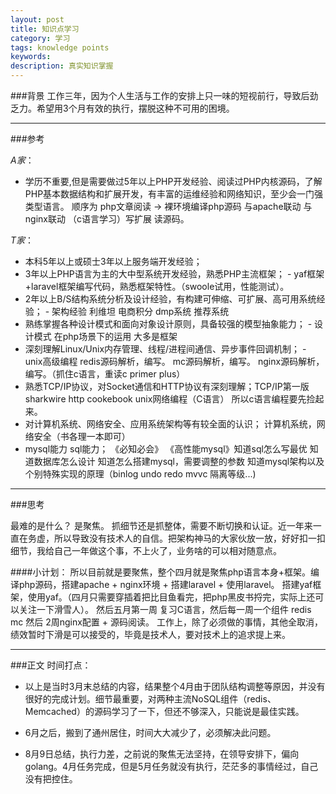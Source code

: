 ```yaml
---
layout: post
title: 知识点学习
category: 学习
tags: knowledge points
keywords: 
description: 真实知识掌握
---
```


###背景
工作三年，因为个人生活与工作的安排上只一味的短视前行，导致后劲乏力。希望用3个月有效的执行，摆脱这种不可用的困境。

---

###参考  

*A家*：

- 学历不重要,但是需要做过5年以上PHP开发经验、阅读过PHP内核源码，了解PHP基本数据结构和扩展开发，有丰富的运维经验和网络知识，至少会一门强类型语言。
顺序为 php文章阅读 -> 裸环境编译php源码 与apache联动 与nginx联动 （c语言学习）写扩展 读源码。

*T家*：

- 本科5年以上或硕士3年以上服务端开发经验；
- 3年以上PHP语言为主的大中型系统开发经验，熟悉PHP主流框架； - yaf框架 +laravel框架编写代码，熟悉框架特性。（swoole试用，性能测试）。
- 2年以上B/S结构系统分析及设计经验，有构建可伸缩、可扩展、高可用系统经验； - 架构经验 利维坦 电商积分 dmp系统 推荐系统
- 熟练掌握各种设计模式和面向对象设计原则，具备较强的模型抽象能力； - 设计模式 在php场景下的运用 大多是框架
- 深刻理解Linux/Unix内存管理、线程/进程间通信、异步事件回调机制； - unix高级编程 redis源码解析，编写。 mc源码解析，编写。 nginx源码解析，编写。（抓住c语言，重读c primer plus）
- 熟悉TCP/IP协议，对Socket通信和HTTP协议有深刻理解；TCP/IP第一版 sharkwire http cookebook unix网络编程（C语言） 所以c语言编程要先捡起来。
- 对计算机系统、网络安全、应用系统架构等有较全面的认识； 计算机系统，网络安全（书各理一本即可）
- mysql能力 sql能力； 《必知必会》 《高性能mysql》知道sql怎么写最优 知道数据库怎么设计 知道怎么搭建mysql，需要调整的参数 知道mysql架构以及个别特殊实现的原理（binlog undo redo mvvc 隔离等级...)

---

###思考  

最难的是什么？ 是聚焦。
抓细节还是抓整体，需要不断切换和认证。近一年来一直在务虚，所以导致没有技术人的自信。把架构神马的大家伙放一放，好好扣一扣细节，我给自己一年做这个事，不上火了，业务啥的可以相对随意点。<br>

####小计划：
所以目前就是要聚焦，整个四月就是聚焦php语言本身+框架。编译php源码，搭建apache + nginx环境 + 搭建laravel + 使用laravel。 搭建yaf框架，使用yaf。（四月只需要穿插着把比目鱼看完，把php黑皮书捋完，实际上还可以关注一下滑雪人）。
然后五月第一周 复习C语言，然后每一周一个组件 redis mc 然后 2周nginx配置 + 源码阅读。
工作上，除了必须做的事情，其他全取消，绩效暂时下滑是可以接受的，毕竟是技术人，要对技术上的追求提上来。

---

###正文
时间打点：  

- 以上是当时3月末总结的内容，结果整个4月由于团队结构调整等原因，并没有很好的完成计划。细节最重要，对两种主流NoSQL组件（redis、Memcached）的源码学习了一下，但还不够深入，只能说是最佳实践。

- 6月之后，搬到了通州居住，时间大大减少了，必须解决此问题。

- 8月9日总结，执行力差，之前说的聚焦无法坚持，在领导安排下，偏向golang。4月任务完成，但是5月任务就没有执行，茫茫多的事情经过，自己没有把控住。

